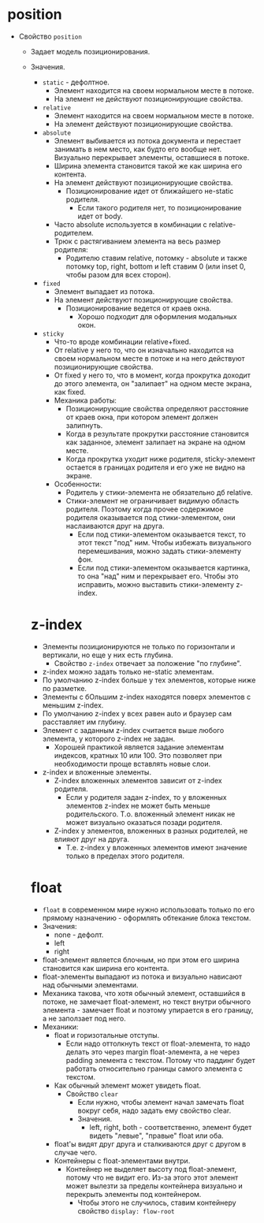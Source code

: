 # position

* Свойство `position` 

  * Задает модель позиционирования.

  * Значения.

    * `static` - дефолтное.
      * Элемент находится на своем нормальном месте в потоке.
      * На элемент не действуют позиционирующие свойства.
    * `relative`
      * Элемент находится на своем нормальном месте в потоке.
      * На элемент действуют позиционирующие свойства.
    * `absolute`
      * Элемент выбивается из потока документа и перестает занимать в нем место, как будто его вообще нет. Визуально перекрывает элементы, оставшиеся в потоке.
      * Ширина элемента становится такой же как ширина его контента.
      * На элемент действуют позиционирующие свойства.
        * Позиционирование идет от ближайшего не-static родителя.
          * Если такого родителя нет, то позиционирование идет от body.
      * Часто absolute используется в комбинации с relative-родителем.
      * Трюк с растягиванием элемента на весь размер родителя:
        * Родителю ставим relative, потомку - absolute и также потомку top, right, bottom и left ставим 0 (или inset 0, чтобы разом для всех сторон).
    * `fixed`
      * Элемент выпадает из потока.
      * На элемент действуют позиционирующие свойства.
        * Позиционирование ведется от краев окна.
          * Хорошо подходит для оформления модальных окон.
    * `sticky`
      * Что-то вроде комбинации relative+fixed.
      * От relative у него то, что он изначально находится на своем нормальном месте в потоке и на него действуют позиционирующие свойства.
      * От fixed у него то, что в момент, когда прокрутка доходит до этого элемента, он "залипает" на одном месте экрана, как fixed.
      * Механика работы:
        * Позиционирующие свойства определяют расстояние от краев окна, при котором элемент должен залипнуть.
        * Когда в результате прокрутки расстояние становится как заданное, элемент залипает на экране на одном месте.
        * Когда прокрутка уходит ниже родителя, sticky-элемент остается в границах родителя и его уже не видно на экране.
      * Особенности:
        * Родитель у стики-элемента не обязательно дб relative.
        * Стики-элемент не ограничивает видимую область родителя. Поэтому когда прочее содержимое родителя оказывается под стики-элементом, они наслаиваются друг на друга.
          * Если под стики-элементом оказывается текст, то этот текст "под" ним. Чтобы избежать визуального перемешивания, можно задать стики-элементу фон.
          * Если под стики-элементом оказывается картинка, то она "над" ним и перекрывает его. Чтобы это исправить, можно выставить стики-элементу z-index.

    

    # z-index

    * Элементы позиционируются не только по горизонтали и вертикали, но еще у них есть глубина.
      * Свойство `z-index` отвечает за положение "по глубине".
    * z-index можно задать только не-static элементам.
    * По умолчанию z-index больше у тех элементов, которые ниже по разметке.
    * Элементы с бОльшим z-index находятся поверх элементов с меньшим z-index.
    * По умолчанию z-index у всех равен auto и браузер сам расставляет им глубину.
    * Элемент с заданным z-index считается выше любого элемента, у которого z-index не задан.
      * Хорошей практикой является задание элементам индексов, кратных 10 или 100. Это позволяет при необходимости проще вставлять новые слои.
    * z-index и вложенные элементы.
      * Z-index вложенных элементов зависит от z-index родителя.
        * Если у родителя задан z-index, то у вложенных элементов z-index не может быть меньше родительского. Т.о. вложенный элемент никак не может визуально оказаться позади родителя.
      * Z-index у элементов, вложенных в разных родителей, не влияют друг на друга.
        * Т.е. z-index у вложенных элементов имеют значение только в пределах этого родителя.

    

    # float

    * `float` в современном мире нужно использовать только по его прямому назначению - оформлять обтекание блока текстом.
    * Значения:
      * none - дефолт.
      * left
      * right
    * float-элемент является блочным, но при этом его ширина становится как ширина его контента.
    * float-элементы выпадают из потока и визуально нависают над обычными элементами.
    * Механика такова, что хотя обычный элемент, оставшийся в потоке, не замечает float-элемент, но текст внутри обычного элемента - замечает float и поэтому упирается в его границу, а не заползает под него.
    * Механики:
      * float и горизотальные отступы.
        * Если надо оттолкнуть текст от float-элемента, то надо делать это через margin float-элемента, а не через padding элемента с текстом. Потому что паддинг будет работать относительно границы самого элемента с текстом.
      * Как обычный элемент может увидеть float.
        * Свойство `clear`
          * Если нужно, чтобы элемент начал замечать float вокруг себя, надо задать ему свойство clear.
          * Значения.
            * left, right, both - соответственно, элемент будет видеть "левые", "правые" float или оба.
      * float'ы видят друг друга и сталкиваются друг с другом в случае чего.
      * Контейнеры с float-элементами внутри.
        * Контейнер не выделяет высоту под float-элемент, потому что не видит его. Из-за этого этот элемент может вылезти за пределы контейнера визуально и перекрыть элементы под контейнером.
          * Чтобы этого не случилось, ставим контейнеру свойство `display: flow-root`

    